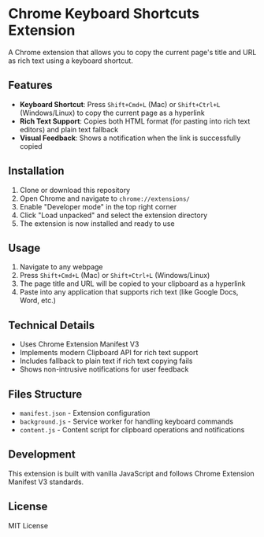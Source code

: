 # Chrome Keyboard Shortcuts Extension

A Chrome extension that allows you to copy the current page's title and URL as rich text using a keyboard shortcut.

## Features

- **Keyboard Shortcut**: Press `Shift+Cmd+L` (Mac) or `Shift+Ctrl+L` (Windows/Linux) to copy the current page as a hyperlink
- **Rich Text Support**: Copies both HTML format (for pasting into rich text editors) and plain text fallback
- **Visual Feedback**: Shows a notification when the link is successfully copied

## Installation

1. Clone or download this repository
2. Open Chrome and navigate to `chrome://extensions/`
3. Enable "Developer mode" in the top right corner
4. Click "Load unpacked" and select the extension directory
5. The extension is now installed and ready to use

## Usage

1. Navigate to any webpage
2. Press `Shift+Cmd+L` (Mac) or `Shift+Ctrl+L` (Windows/Linux)
3. The page title and URL will be copied to your clipboard as a hyperlink
4. Paste into any application that supports rich text (like Google Docs, Word, etc.)

## Technical Details

- Uses Chrome Extension Manifest V3
- Implements modern Clipboard API for rich text support
- Includes fallback to plain text if rich text copying fails
- Shows non-intrusive notifications for user feedback

## Files Structure

- `manifest.json` - Extension configuration
- `background.js` - Service worker for handling keyboard commands
- `content.js` - Content script for clipboard operations and notifications

## Development

This extension is built with vanilla JavaScript and follows Chrome Extension Manifest V3 standards.

## License

MIT License
